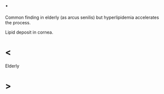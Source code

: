 # .

Common finding in elderly (as arcus senilis) but hyperlipidemia accelerates the process.

Lipid deposit in cornea.

# <

Elderly

# >
